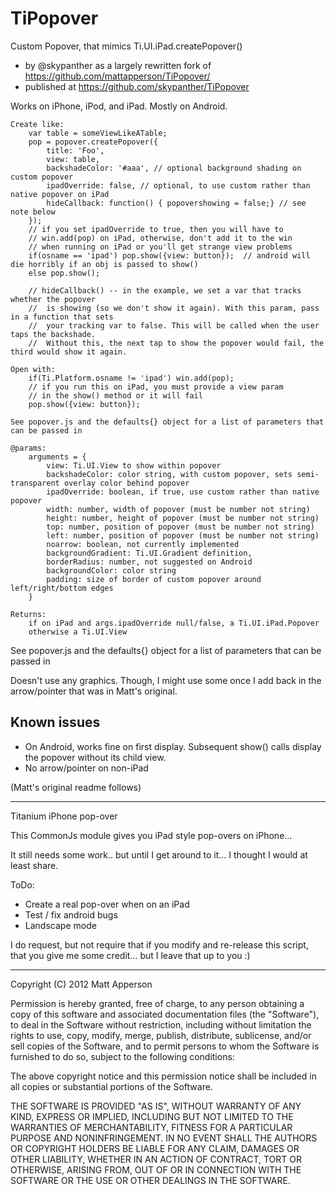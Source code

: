 # TiPopover

Custom Popover, that mimics Ti.UI.iPad.createPopover()

- by @skypanther as a largely rewritten fork of https://github.com/mattapperson/TiPopover/
- published at https://github.com/skypanther/TiPopover

Works on iPhone, iPod, and iPad. Mostly on Android.

```
Create like:
	var table = someViewLikeATable;
    pop = popover.createPopover({
		title: 'Foo',
		view: table,
		backshadeColor: '#aaa', // optional background shading on custom popover
		ipadOverride: false, // optional, to use custom rather than native popover on iPad
		hideCallback: function() { popovershowing = false;} // see note below
    });
    // if you set ipadOverride to true, then you will have to
    // win.add(pop) on iPad, otherwise, don't add it to the win
    // when running on iPad or you'll get strange view problems
    if(osname == 'ipad') pop.show({view: button});  // android will die horribly if an obj is passed to show()
    else pop.show();

	// hideCallback() -- in the example, we set a var that tracks whether the popover
	//	is showing (so we don't show it again). With this param, pass in a function that sets
	//	your tracking var to false. This will be called when the user taps the backshade.
	//	Without this, the next tap to show the popover would fail, the third would show it again.

Open with:
    if(Ti.Platform.osname != 'ipad') win.add(pop);
    // if you run this on iPad, you must provide a view param
    // in the show() method or it will fail
    pop.show({view: button});

See popover.js and the defaults{} object for a list of parameters that can be passed in

@params:
	arguments = {
		view: Ti.UI.View to show within popover
		backshadeColor: color string, with custom popover, sets semi-transparent overlay color behind popover
		ipadOverride: boolean, if true, use custom rather than native popover
		width: number, width of popover (must be number not string)
		height: number, height of popover (must be number not string)
		top: number, position of popover (must be number not string)
		left: number, position of popover (must be number not string)
		noarrow: boolean, not currently implemented
		backgroundGradient: Ti.UI.Gradient definition,
		borderRadius: number, not suggested on Android
		backgroundColor: color string
		padding: size of border of custom popover around left/right/bottom edges
	}

Returns:
	if on iPad and args.ipadOverride null/false, a Ti.UI.iPad.Popover
	otherwise a Ti.UI.View

```
See popover.js and the defaults{} object for a list of parameters that can be passed in

Doesn't use any graphics. Though, I might use some once I add back in the arrow/pointer that was in Matt's original.

## Known issues

- On Android, works fine on first display. Subsequent show() calls display the popover without its child view.
- No arrow/pointer on non-iPad



(Matt's original readme follows)

----------------------------------


Titanium iPhone pop-over

This CommonJs module gives you iPad style pop-overs on iPhone…

It still needs some work.. but until I get around to it… I thought I would at least share.

ToDo:
- Create a real pop-over when on an iPad
- Test / fix android bugs
- Landscape mode

I do request, but not require that if you modify and re-release this script, that you give me some credit… but I leave that up to you :)

----------------------------------
Copyright (C) 2012 Matt Apperson

Permission is hereby granted, free of charge, to any person obtaining a copy of
this software and associated documentation files (the "Software"), to deal in
the Software without restriction, including without limitation the rights to
use, copy, modify, merge, publish, distribute, sublicense, and/or sell copies
of the Software, and to permit persons to whom the Software is furnished to do
so, subject to the following conditions:

The above copyright notice and this permission notice shall be included in all
copies or substantial portions of the Software.

THE SOFTWARE IS PROVIDED "AS IS", WITHOUT WARRANTY OF ANY KIND, EXPRESS OR
IMPLIED, INCLUDING BUT NOT LIMITED TO THE WARRANTIES OF MERCHANTABILITY,
FITNESS FOR A PARTICULAR PURPOSE AND NONINFRINGEMENT. IN NO EVENT SHALL THE
AUTHORS OR COPYRIGHT HOLDERS BE LIABLE FOR ANY CLAIM, DAMAGES OR OTHER
LIABILITY, WHETHER IN AN ACTION OF CONTRACT, TORT OR OTHERWISE, ARISING FROM,
OUT OF OR IN CONNECTION WITH THE SOFTWARE OR THE USE OR OTHER DEALINGS IN THE
SOFTWARE.